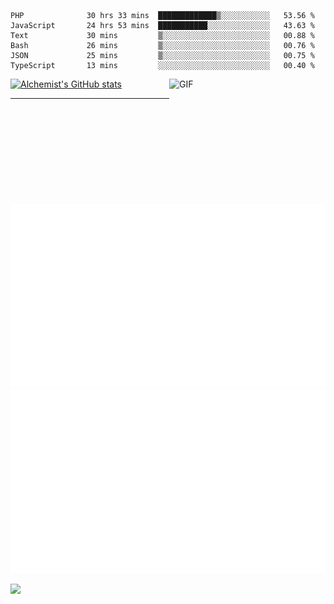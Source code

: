 <!--START_SECTION:waka-->

```text
PHP              30 hrs 33 mins  █████████████▒░░░░░░░░░░░   53.56 %
JavaScript       24 hrs 53 mins  ███████████░░░░░░░░░░░░░░   43.63 %
Text             30 mins         ▒░░░░░░░░░░░░░░░░░░░░░░░░   00.88 %
Bash             26 mins         ▒░░░░░░░░░░░░░░░░░░░░░░░░   00.76 %
JSON             25 mins         ▒░░░░░░░░░░░░░░░░░░░░░░░░   00.75 %
TypeScript       13 mins         ░░░░░░░░░░░░░░░░░░░░░░░░░   00.40 %
```

<!--END_SECTION:waka-->

[![Alchemist's GitHub stats](https://github-readme-stats.vercel.app/api?username=DrMaxis&show_icons=true&theme=outrun&count_private=true)](#)
<img align="right" alt="GIF" src="https://user-images.githubusercontent.com/5355808/139111924-210cc6fa-9fb1-4dac-929d-6324a5836a92.gif" width="250" height="200" />
<hr />

![](https://raw.githubusercontent.com/DrMaxis/github-stats-transparent/output/generated/overview.svg)
![](https://raw.githubusercontent.com/DrMaxis/github-stats-transparent/output/generated/languages.svg)

 
<a href="https://count.getloli.com/"><img src="https://count.getloli.com/get/@:maxis-the-alchemist?theme=rule34"></a>
<!-- https://count.getloli.com/get/@alchemist?theme=rule34 -->
<br>
